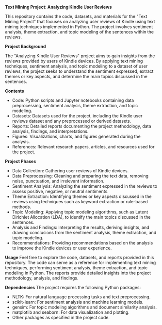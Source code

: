 **Text Mining Project: Analyzing Kindle User Reviews**

This repository contains the code, datasets, and materials for the "Text Mining Project" that focuses on analyzing user reviews of Kindle using text mining techniques implemented in Python. The project involves sentiment analysis, theme extraction, and topic modeling of the sentences within the reviews.

**Project Background**

The "Analyzing Kindle User Reviews" project aims to gain insights from the reviews provided by users of Kindle devices. By applying text mining techniques, sentiment analysis, and topic modeling to a dataset of user reviews, the project seeks to understand the sentiment expressed, extract themes or key aspects, and determine the main topics discussed in the sentences.

**Contents**
- Code: Python scripts and Jupyter notebooks containing data preprocessing, sentiment analysis, theme extraction, and topic modeling.
- Datasets: Datasets used for the project, including the Kindle user reviews dataset and any preprocessed or derived datasets.
- Reports: Detailed reports documenting the project methodology, data analysis, findings, and interpretations.
- Figures: Visualizations, charts, and figures generated during the analysis.
- References: Relevant research papers, articles, and resources used for the project.

**Project Phases**
- Data Collection: Gathering user reviews of Kindle devices.
- Data Preprocessing: Cleaning and preparing the text data, removing noise, punctuation, and irrelevant information.
- Sentiment Analysis: Analyzing the sentiment expressed in the reviews to assess positive, negative, or neutral sentiments.
- Theme Extraction: Identifying themes or key aspects discussed in the reviews using techniques such as keyword extraction or rule-based methods.
- Topic Modeling: Applying topic modeling algorithms, such as Latent Dirichlet Allocation (LDA), to identify the main topics discussed in the sentences.
- Analysis and Findings: Interpreting the results, deriving insights, and drawing conclusions from the sentiment analysis, theme extraction, and topic modeling.
- Recommendations: Providing recommendations based on the analysis to improve the Kindle devices or user experience.

**Usage**
Feel free to explore the code, datasets, and reports provided in this repository. The code can serve as a reference for implementing text mining techniques, performing sentiment analysis, theme extraction, and topic modeling in Python. The reports provide detailed insights into the project methodology, analysis, and findings.

**Dependencies**
The project requires the following Python packages:
- NLTK: For natural language processing tasks and text preprocessing.
- scikit-learn: For sentiment analysis and machine learning models.
- gensim: For topic modeling algorithms and document similarity analysis.
- matplotlib and seaborn: For data visualization and plotting.
- Other packages as specified in the project code.
